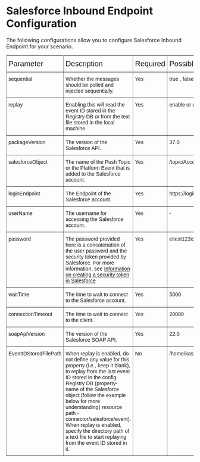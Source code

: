 # Salesforce Inbound Endpoint Configuration

The following configurations allow you to configure Salesforce Inbound Endpoint for your scenario. 

<style type="text/css">
.tg  {border-collapse:collapse;border-spacing:0;}
.tg td{font-family:Arial, sans-serif;font-size:14px;padding:10px 5px;border-style:solid;border-width:1px;overflow:hidden;word-break:normal;border-color:black;}
.tg th{font-family:Arial, sans-serif;font-size:20px;font-weight:normal;padding:10px 5px;border-style:solid;border-width:1px;overflow:hidden;word-break:normal;border-color:black;}
.tg .tg-0pky{border-color:inherit;text-align:left;vertical-align:top}
</style>
<table class="tg">
  <tr>
    <th class="tg-0pky">Parameter</th>
    <th class="tg-0pky">Description</th>
    <th class="tg-0pky">Required</th>
    <th class="tg-0pky">Possible Values</th>
    <th class="tg-0pky">Default Value</th>
  </tr>
  <tr>
    <td class="tg-0pky">sequential</td>
    <td class="tg-0pky">Whether the messages should be polled and injected sequentially.</td>
    <td class="tg-0pky">Yes</td>
    <td class="tg-0pky">true , false</td>
    <td class="tg-0pky">TRUE</td>
  </tr>
  <tr>
    <td class="tg-0pky">replay</td>
    <td class="tg-0pky"> Enabling this will read the event ID stored in the Registry DB or from the text file stored in the local machine.</td>
    <td class="tg-0pky">Yes</td>
    <td class="tg-0pky">enable or disable</td>
    <td class="tg-0pky">false</td>
  </tr>
  <tr>
    <td class="tg-0pky">packageVersion</td>
    <td class="tg-0pky">The version of the Salesforce API.</td>
    <td class="tg-0pky">Yes</td>
    <td class="tg-0pky">37.0</td>
    <td class="tg-0pky">-</td>
  </tr>
  <tr>
    <td class="tg-0pky">salesforceObject</td>
    <td class="tg-0pky">The name of the Push Topic or the Platform Event that is added to the Salesforce account.</td>
    <td class="tg-0pky">Yes</td>
    <td class="tg-0pky">/topic/Account</td>
    <td class="tg-0pky">-</td>
  </tr>
  <tr>
    <td class="tg-0pky">loginEndpoint</td>
    <td class="tg-0pky">The Endpoint of the Salesforce account.</td>
    <td class="tg-0pky">Yes</td>
    <td class="tg-0pky">https://login.salesforce.com</td>
    <td class="tg-0pky">https://login.salesforce.com</td>
  </tr>
  <tr>
    <td class="tg-0pky">userName</td>
    <td class="tg-0pky">The username for accessing the Salesforce account.</td>
    <td class="tg-0pky">Yes</td>
    <td class="tg-0pky">-</td>
    <td class="tg-0pky">-</td>
  </tr> 
  <tr>
    <td class="tg-0pky">password</td>
    <td class="tg-0pky"> The password provided here is a concatenation of the user password and the security token provided by Salesforce. For more information, see <a href="https://help.salesforce.com/articleView?id=user_security_token.htm&type=5">Information on creating a security token in Salesforce</a></td>
    <td class="tg-0pky">Yes</td>
    <td class="tg-0pky">eitest123xxxxxxx</td>
    <td class="tg-0pky">-</td>
  </tr>
  <tr>
    <td class="tg-0pky">waitTime</td>
    <td class="tg-0pky">The time to wait to connect to the Salesforce account.</td>
    <td class="tg-0pky">Yes</td>
    <td class="tg-0pky">5000</td>
    <td class="tg-0pky">5 * 1000 ms</td>
  </tr> 
  <tr>
    <td class="tg-0pky">connectionTimeout</td>
    <td class="tg-0pky">The time to wait to connect to the client.</td>
    <td class="tg-0pky">Yes</td>
    <td class="tg-0pky">20000</td>
    <td class="tg-0pky">20 * 1000 ms</td>
  </tr> 
  <tr>
    <td class="tg-0pky">soapApiVersion</td>
    <td class="tg-0pky">The version of the Salesforce SOAP API.</td>
    <td class="tg-0pky">Yes</td>
    <td class="tg-0pky">22.0</td>
    <td class="tg-0pky">-</td>
  </tr>
  <tr>
    <td class="tg-0pky">EventIDStoredFilePath</td>
    <td class="tg-0pky">When replay is enabled, do not define any value for this property (i.e., keep it blank), to replay from the last event ID stored in the config Registry DB (property- name of the Salesforce object (follow the example below for more understanding) resource path - connector/salesforce/event). When replay is enabled, specify the directory path of a text file to start replaying from the event ID stored in it.</td>
    <td class="tg-0pky">No</td>
    <td class="tg-0pky">/home/kasun/Documents/SalesForceConnector/a.txt</td>
    <td class="tg-0pky">-</td>
  </tr>   
</table>